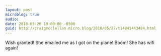 ```yaml
---
layout: post
microblog: true
audio: 
date: 2010-05-26 19:00:00 -0500
guid: http://craigmcclellan.micro.blog/2010/05/27/t14841443484.html
---
```

Wish granted! She emailed me as I got on the plane! Boom! She has wifi again!
